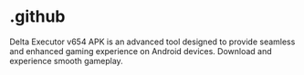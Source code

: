 # .github
Delta Executor v654 APK is an advanced tool designed to provide seamless and enhanced gaming experience on Android devices. Download and experience smooth gameplay.
